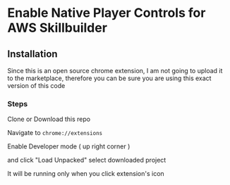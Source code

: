 # Enable Native Player Controls for AWS Skillbuilder

## Installation

Since this is an open source chrome extension, I am not going to upload it to the marketplace, therefore you can be sure you are using this exact version of this code


### Steps

Clone or Download this repo

Navigate to 
```chrome://extensions```

Enable Developer mode ( up right corner ) 

and click "Load Unpacked" select downloaded project

It will be running only when you click extension's icon

